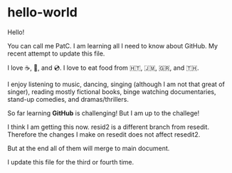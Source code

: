 # hello-world

Hello!

You can call me PatC. I am learning all I need to know about GitHub.
My recent attempt to update this file.

I love :coffee:, :dancer:, and :cd:.
I love to eat food from :haiti:, :jamaica:, :greece:, and :thailand:.

I enjoy listening to music, dancing, singing (although I am not
that great of singer), reading mostly fictional books, binge watching 
documentaries, stand-up comedies, and dramas/thrillers.

So far learning **GitHub** is challenging!  But I am up to the challege!

I think I am getting this now.  resid2 is a different branch from resedit.  Therefore
the changes I make on resedit does not affect resedit2.

But at the end all of them will merge to main document.

I update this file for the third or fourth time.

